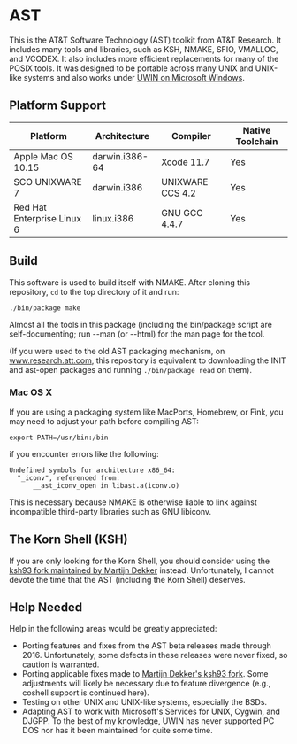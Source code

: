 # AST

This is the AT&amp;T Software Technology (AST) toolkit from AT&amp;T
Research.  It includes many tools and libraries, such as KSH, NMAKE,
SFIO, VMALLOC, and VCODEX.  It also includes more efficient
replacements for many of the POSIX tools.  It was designed to be
portable across many UNIX and UNIX-like systems and also works under
[UWIN on Microsoft Windows](https://github.com/att/uwin).

## Platform Support

| Platform                   | Architecture     | Compiler         | Native Toolchain |
|----------------------------|------------------|------------------|------------------|
| Apple Mac OS 10.15         | darwin.i386-64   | Xcode 11.7       | Yes              |
| SCO UNIXWARE 7             | darwin.i386      | UNIXWARE CCS 4.2 | Yes              |
| Red Hat Enterprise Linux 6 | linux.i386       | GNU GCC 4.4.7    | Yes              |

## Build

This software is used to build itself with NMAKE.  After cloning
this repository, `cd` to the top directory of it and run:

`./bin/package make`

Almost all the tools in this package (including the bin/package script are
self-documenting; run <tool> --man (or --html) for the man page for the tool.

(If you were used to the old AST packaging mechanism, on www.research.att.com,
this repository is equivalent to downloading the INIT and ast-open packages and
running `./bin/package read` on them).

### Mac OS X

If you are using a packaging system like MacPorts, Homebrew, or Fink,
you may need to adjust your path before compiling AST:

`export PATH=/usr/bin:/bin`

if you encounter errors like the following:

    Undefined symbols for architecture x86_64:
      "_iconv", referenced from:
          __ast_iconv_open in libast.a(iconv.o)

This is necessary because NMAKE is otherwise liable to link against
incompatible third-party libraries such as GNU libiconv.

## The Korn Shell (KSH)

If you are only looking for the Korn Shell, you should consider using the
[ksh93 fork maintained by Martijn Dekker](https://github.com/ksh93/ksh)
instead.  Unfortunately, I cannot devote the time that the AST
(including the Korn Shell) deserves.

## Help Needed

Help in the following areas would be greatly appreciated:

* Porting features and fixes from the AST beta releases made through
  2016.  Unfortunately, some defects in these releases were never fixed,
  so caution is warranted.
* Porting applicable fixes made to
  [Martijn Dekker's ksh93 fork](https://github.com/ksh93/ksh).
  Some adjustments will likely be necessary due to feature divergence
  (e.g., coshell support is continued here).
* Testing on other UNIX and UNIX-like systems, especially the BSDs.
* Adapting AST to work with Microsoft's Services for UNIX, Cygwin, and DJGPP.
  To the best of my knowledge, UWIN has never supported PC DOS nor has it
  been maintained for quite some time.
